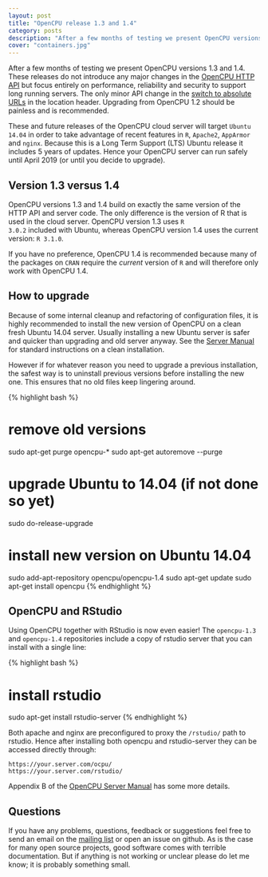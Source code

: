 ```yaml
---
layout: post
title: "OpenCPU release 1.3 and 1.4"
category: posts
description: "After a few months of testing we present OpenCPU versions 1.3 and 1.4. These releases do not introduce any major changes in the OpenCPU HTTP API but focus entirely on performance, reliability and security to support long running servers."
cover: "containers.jpg"
---
```


After a few months of testing we present OpenCPU versions 1.3 and 1.4. These releases do not introduce any major changes in the <a href="../../api.html">OpenCPU HTTP API</a> but focus entirely on performance, reliability and security to support long running servers. The only minor API change in the <a href="../getting-ready-for-opencpu130/">switch to absolute URLs</a> in the location header. Upgrading from OpenCPU 1.2 should be painless and is recommended.

These and future releases of the OpenCPU cloud server will target <code>Ubuntu 14.04</code> in order to take advantage of recent features in <code>R</code>, <code>Apache2</code>, <code>AppArmor</code> and <code>nginx</code>. Because this is a Long Term Support (LTS) Ubuntu release it includes 5 years of updates. Hence your OpenCPU server can run safely until April 2019 (or until you decide to upgrade).

## Version 1.3 versus 1.4

OpenCPU versions 1.3 and 1.4 build on exactly the same version of the HTTP API and server code. The only difference is the version of R that is used in the cloud server. OpenCPU version 1.3 uses <code>R 3.0.2</code> included with Ubuntu, whereas OpenCPU version 1.4 uses the current version: <code>R 3.1.0</code>.

If you have no preference, OpenCPU 1.4 is recommended because many of the packages on <code>CRAN</code> require the <i>current</i> version of <code>R</code> and will therefore only work with OpenCPU 1.4.

## How to upgrade

Because of some internal cleanup and refactoring of configuration files, it is highly recommended to install the new version of OpenCPU on a clean fresh Ubuntu 14.04 server. Usually installing a new Ubuntu server is safer and quicker than upgrading and old server anyway. See the <a href="http://jeroenooms.github.com/opencpu-manual/opencpu-server.pdf">Server Manual</a> for standard instructions on a clean installation.

However if for whatever reason you need to upgrade a previous installation, the safest way is to uninstall previous versions before installing the new one. This ensures that no old files keep lingering around.

{% highlight bash %}
# remove old versions
sudo apt-get purge opencpu-*
sudo apt-get autoremove --purge

# upgrade Ubuntu to 14.04 (if not done so yet)
sudo do-release-upgrade

# install new version on Ubuntu 14.04
sudo add-apt-repository opencpu/opencpu-1.4
sudo apt-get update
sudo apt-get install opencpu
{% endhighlight %}

## OpenCPU and RStudio

Using OpenCPU together with RStudio is now even easier! The <code>opencpu-1.3</code> and <code>opencpu-1.4</code> repositories include a copy of rstudio server that you can install with a single line:

{% highlight bash %}
# install rstudio
sudo apt-get install rstudio-server
{% endhighlight %}

Both apache and nginx are preconfigured to proxy the <code>/rstudio/</code> path to rstudio. Hence after installing both opencpu and rstudio-server they can be accessed directly through:

    https://your.server.com/ocpu/
    https://your.server.com/rstudio/

Appendix B of the <a href="http://jeroenooms.github.com/opencpu-manual/opencpu-server.pdf">OpenCPU Server Manual</a> has some more details.

## Questions

If you have any problems, questions, feedback or suggestions feel free to send an email on the <a href="../../help.html">mailing list</a> or open an issue on github. As is the case for many open source projects, good software comes with terrible documentation. But if anything is not working or unclear please do let me know; it is probably something small.



